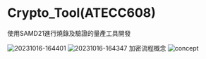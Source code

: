 # Crypto_Tool(ATECC608)

使用SAMD21進行燒錄及驗證的量產工具開發

![20231016-164401](https://github.com/EdXian/Crypto_Tool/assets/28064159/644de3e5-6efc-4de9-9697-afec56f3dd47)
![20231016-164347](https://github.com/EdXian/Crypto_Tool/assets/28064159/fff1042a-5e0e-41fc-b960-99d418fa22c2)
加密流程概念
![concept](https://github.com/EdXian/Crypto_Tool/assets/28064159/5baec8b9-01c5-4164-8280-23b67335029b)

